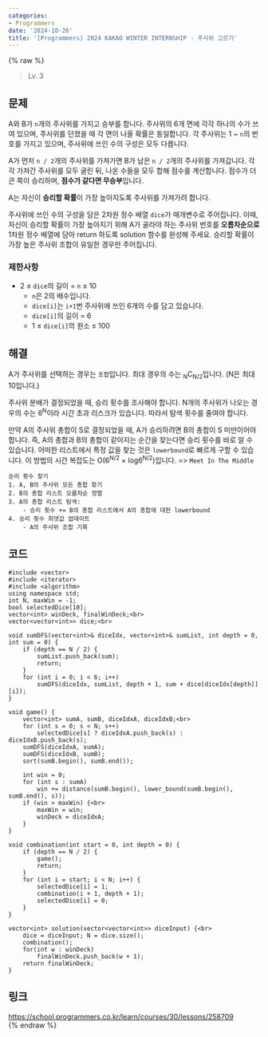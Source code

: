 ```yaml
---
categories:
- Programmers
date: '2024-10-26'
title: '[Programmers] 2024 KAKAO WINTER INTERNSHIP - 주사위 고르기'
---
```


{% raw %}
> Lv. 3<br>

## 문제
A와 B가  `n`개의 주사위를 가지고 승부를 합니다. 주사위의 6개 면에 각각 하나의 수가 쓰여 있으며, 주사위를 던졌을 때 각 면이 나올 확률은 동일합니다. 각 주사위는 1 ~  `n`의 번호를 가지고 있으며, 주사위에 쓰인 수의 구성은 모두 다릅니다.

A가 먼저  `n / 2`개의 주사위를 가져가면 B가 남은  `n / 2`개의 주사위를 가져갑니다. 각각 가져간 주사위를 모두 굴린 뒤, 나온 수들을 모두 합해 점수를 계산합니다. 점수가 더 큰 쪽이 승리하며,  **점수가 같다면 무승부**입니다.

A는 자신이  **승리할 확률**이 가장 높아지도록 주사위를 가져가려 합니다.

주사위에 쓰인 수의 구성을 담은 2차원 정수 배열  `dice`가 매개변수로 주어집니다. 이때, 자신이 승리할 확률이 가장 높아지기 위해 A가 골라야 하는 주사위 번호를  **오름차순으로**  1차원 정수 배열에 담아 return 하도록 solution 함수를 완성해 주세요. 승리할 확률이 가장 높은 주사위 조합이 유일한 경우만 주어집니다.

### 제한사항
-   2 ≤  `dice`의 길이 =  `n`  ≤ 10
    -   `n`은 2의 배수입니다.
    -   `dice[i]`는  `i+1`번 주사위에 쓰인 6개의 수를 담고 있습니다.
    -   `dice[i]`의 길이 = 6
    -   1 ≤  `dice[i]`의 원소 ≤ 100

## 해결
A가 주사위를 선택하는 경우는 `조합`입니다. 최대 경우의 수는 <sub>N</sub>C<sub>N/2</sub>입니다. (N은 최대 10입니다.)

주사위 분배가 결정되었을 때, 승리 횟수를 조사해야 합니다. N개의 주사위가 나오는 경우의 수는 6<sup>N</sup>이라 시간 초과 리스크가 있습니다. 따라서 탐색 횟수를 줄여야 합니다.

만약 A의 주사위 총합이 S로 결정되었을 때, A가 승리하려면 B의 총합이 S 미만이어야 합니다. 즉, A의 총합과 B의 총합이 같아지는 순간을 찾는다면 승리 횟수를 바로 알 수 있습니다. 어떠한 리스트에서 특정 값을 찾는 것은 `lowerbound`로 빠르게 구할 수 있습니다. 이 방법의 시간 복잡도는 O(6<sup>N/2</sup> × log6<sup>N/2</sup>)입니다. => `Meet In The Middle`<br>

```
승리 횟수 찾기
1. A, B의 주사위 모든 총합 찾기
2. B의 총합 리스트 오름차순 정렬
3. A의 총합 리스트 탐색:
	- 승리 횟수 += B의 총합 리스트에서 A의 총합에 대한 lowerbound
4. 승리 횟수 최댓값 업데이트
	- A의 주사위 조합 기록
```

## 코드
```
#include <vector>
#include <iterator>
#include <algorithm>
using namespace std;
int N, maxWin = -1;
bool selectedDice[10];
vector<int> winDeck, finalWinDeck;<br>
vector<vector<int>> dice;<br>

void sumDFS(vector<int>& diceIdx, vector<int>& sumList, int depth = 0, int sum = 0) {
    if (depth == N / 2) {
        sumList.push_back(sum);
        return;
    }
    for (int i = 0; i < 6; i++)
        sumDFS(diceIdx, sumList, depth + 1, sum + dice[diceIdx[depth]][i]);
}

void game() {
    vector<int> sumA, sumB, diceIdxA, diceIdxB;<br>
    for (int s = 0; s < N; s++)
        selectedDice[s] ? diceIdxA.push_back(s) : diceIdxB.push_back(s);
    sumDFS(diceIdxA, sumA);
    sumDFS(diceIdxB, sumB);
    sort(sumB.begin(), sumB.end());

    int win = 0;
    for (int s : sumA)
        win += distance(sumB.begin(), lower_bound(sumB.begin(), sumB.end(), s));
    if (win > maxWin) {<br>
        maxWin = win;
        winDeck = diceIdxA;
    }
}

void combination(int start = 0, int depth = 0) {
    if (depth == N / 2) {
        game();
        return;
    }
    for (int i = start; i < N; i++) {
        selectedDice[i] = 1;
        combination(i + 1, depth + 1);
        selectedDice[i] = 0;
    }
}

vector<int> solution(vector<vector<int>> diceInput) {<br>
    dice = diceInput; N = dice.size();
    combination();
    for(int w : winDeck)
        finalWinDeck.push_back(w + 1);
    return finalWinDeck;
}
```

## 링크
https://school.programmers.co.kr/learn/courses/30/lessons/258709<br>
{% endraw %}